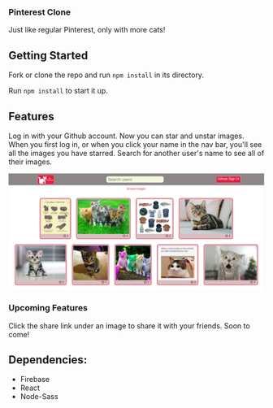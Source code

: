 ### Pinterest Clone

Just like regular Pinterest, only with more cats!

## Getting Started

Fork or clone the repo and run `npm install` in its directory.

Run `npm install` to start it up. 

## Features

Log in with your Github account. Now you can star and unstar images. When you first log in, or when you click your name in the nav bar, you'll see all the images you have starred. Search for another user's name to see all of their images.

![Main Page](https://github.com/Monique-K/pinterest/blob/master/src/images/main-pg.png)


### Upcoming Features

Click the share link under an image to share it with your friends. Soon to come!

## Dependencies:
* Firebase
* React
* Node-Sass
